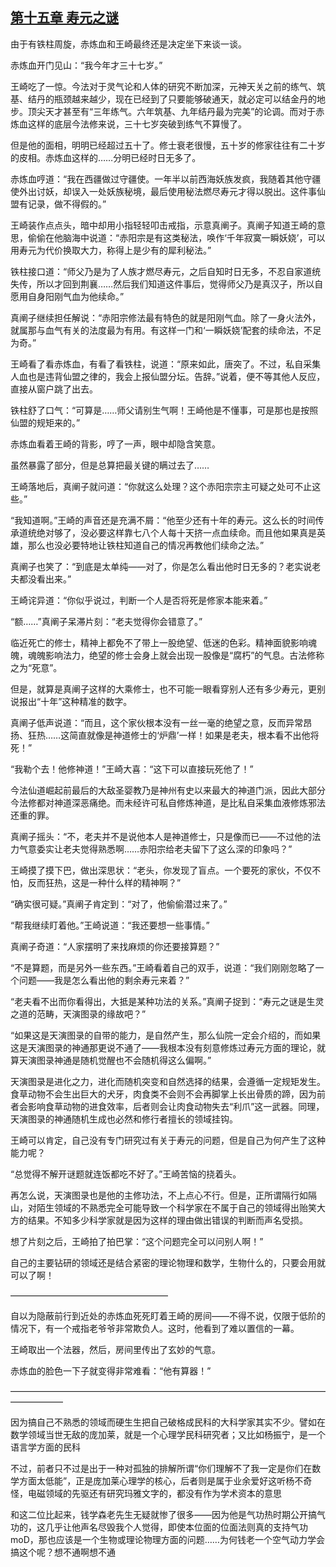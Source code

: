 ## [第十五章 寿元之谜](https://www.xxbiquge.com/11_11207/8811661.html)


  由于有铁柱周旋，赤炼血和王崎最终还是决定坐下来谈一谈。

  赤炼血开门见山：“我今年才三十七岁。”

  王崎吃了一惊。今法对于灵气论和人体的研究不断加深，元神天关之前的练气、筑基、结丹的瓶颈越来越少，现在已经到了只要能够破通天，就必定可以结金丹的地步。顶尖天才甚至有“三年练气。六年筑基、九年结丹最为完美”的论调。而对于赤炼血这样的底层今法修来说，三十七岁突破到练气不算慢了。

  但是他的面相，明明已经超过五十了。修士衰老很慢，五十岁的修家往往有二十岁的皮相。赤炼血这样的……分明已经时日无多了。

  赤炼血哼道：“我在西疆做过守疆使。一年半以前西海妖族发疯，我随着其他守疆使外出讨妖，却误入一处妖族秘境，最后使用秘法燃尽寿元才得以脱出。这件事仙盟有记录，做不得假的。”

  王崎装作点点头，暗中却用小指轻轻叩击戒指，示意真阐子。真阐子知道王崎的意思，偷偷在他脑海中说道：“赤阳宗是有这类秘法，唤作‘千年寂寞一瞬妖娆’，可以用寿元为代价换取大力，称得上是少有的犀利秘法。”

  铁柱接口道：“师父乃是为了人族才燃尽寿元，之后自知时日无多，不忍自家道统失传，所以才回到荆襄……然后我们知道这件事后，觉得师父乃是真汉子，所以自愿用自身阳刚气血为他续命。”

  真阐子继续担任解说：“赤阳宗修法最有特色的就是阳刚气血。除了一身火法外，就属那与血气有关的法度最为有用。有这样一门和‘一瞬妖娆’配套的续命法，不足为奇。”

  王崎看了看赤炼血，有看了看铁柱，说道：“原来如此，唐突了。不过，私自采集人血也是违背仙盟之律的，我会上报仙盟分坛。告辞。”说着，便不等其他人反应，直接从窗户跳了出去。

  铁柱舒了口气：“可算是……师父请别生气啊！王崎他是不懂事，可是那也是按照仙盟的规矩来的。”

  赤炼血看着王崎的背影，哼了一声，眼中却隐含笑意。

  虽然暴露了部分，但是总算把最关键的瞒过去了……

  王崎落地后，真阐子就问道：“你就这么处理？这个赤阳宗宗主可疑之处可不止这些。”

  “我知道啊。”王崎的声音还是充满不屑：“他至少还有十年的寿元。这么长的时间传承道统绝对够了，没必要这样靠七八个人每十天挤一点血续命。而且他如果真是英雄，那么也没必要特地让铁柱知道自己的情况再教他们续命之法。”

  真阐子也笑了：“到底是太单纯——对了，你是怎么看出他时日无多的？老实说老夫都没看出来。”

  王崎诧异道：“你似乎说过，判断一个人是否将死是修家本能来着。”

  “额……”真阐子呆滞片刻：“老夫觉得你会错意了。”

  临近死亡的修士，精神上都免不了带上一股绝望、低迷的色彩。精神面貌影响魂魄，魂魄影响法力，绝望的修士会身上就会出现一股像是“腐朽”的气息。古法修称之为“死意”。

  但是，就算是真阐子这样的大乘修士，也不可能一眼看穿别人还有多少寿元，更别说报出“十年”这种精准的数字。

  真阐子低声说道：“而且，这个家伙根本没有一丝一毫的绝望之意，反而异常昂扬、狂热……这简直就像是神道修士的‘炉鼎’一样！如果是老夫，根本看不出他将死！”

  “我勒个去！他修神道！”王崎大喜：“这下可以直接玩死他了！”

  今法仙道崛起前最后的大敌圣婴教乃是神州有史以来最大的神道门派，因此大部分今法修都对神道深恶痛绝。而未经许可私自修炼神道，是比私自采集血液修炼邪法还重的罪。

  真阐子摇头：“不，老夫并不是说他本人是神道修士，只是像而已——不过他的法力气意委实让老夫觉得熟悉啊……赤阳宗给老夫留下了这么深的印象吗？”

  王崎摸了摸下巴，做出深思状：“老头，你发现了盲点。一个要死的家伙，不仅不怕，反而狂热，这是一种什么样的精神啊？”

  “确实很可疑。”真阐子肯定到：“对了，他偷偷潜过来了。”

  “帮我继续盯着他。”王崎说道：“我还要想一些事情。”

  真阐子奇道：“人家摆明了来找麻烦的你还要接算题？”

  “不是算题，而是另外一些东西。”王崎看着自己的双手，说道：“我们刚刚忽略了一个问题——我是怎么看出他的剩余寿元来着？”

  “老夫看不出而你看得出，大抵是某种功法的关系。”真阐子捉到：“寿元之谜是生灵之道的范畴，天演图录的缘故吧？”

  “如果这是天演图录的自带的能力，是自然产生，那么仙院一定会介绍的，而如果这是天演图录的神通那更说不通了——我根本没有刻意修炼过寿元方面的理论，就算天演图录神通是随机觉醒也不会随机得这么偏啊。”

  天演图录是进化之力，进化而随机突变和自然选择的结果，会遵循一定规矩发生。食草动物不会生出巨大的犬牙，肉食类不会则不会再脚掌上长出骨质的蹄，因为前者会影响食草动物的进食效率，后者则会让肉食动物失去“利爪”这一武器。同理，天演图录的神通随机生成也必然和修行者擅长的领域挂钩。

  王崎可以肯定，自己没有专门研究过有关于寿元的问题，但是自己为何产生了这种能力呢？

  “总觉得不解开谜题就连饭都吃不好了。”王崎苦恼的挠着头。

  再怎么说，天演图录也是他的主修功法，不上点心不行。但是，正所谓隔行如隔山，对陌生领域的不熟悉完全可能导致一个科学家在不属于自己的领域得出贻笑大方的结果。不知多少科学家就是因为这样的理由做出错误的判断而声名受损。

  想了片刻之后，王崎拍了拍巴掌：“这个问题完全可以问别人啊！”

  自己的主要钻研的领域还是结合紧密的理论物理和数学，生物什么的，只要会用就可以了啊！

  ——————————————————

  自以为隐蔽前行到近处的赤炼血死死盯着王崎的房间——不得不说，仅限于低阶的情况下，有一个戒指老爷爷非常欺负人。这时，他看到了难以置信的一幕。

  王崎取出一个法器，然后，房间里传出了玄妙的气意。

  赤炼血的脸色一下子就变得非常难看：“他有算器！”

  ——————————————————————————————————————————

  因为搞自己不熟悉的领域而硬生生把自己破格成民科的大科学家其实不少。譬如在数学领域当世无敌的庞加莱，就是一个心理学民科研究者；又比如杨振宁，是一个语言学方面的民科

  不过，前者只不过是出于一种对孤独的排解所谓“你们理解不了我一定是你们在数学方面太低能”，正是庞加莱心理学的核心，后者则是属于业余爱好这听杨不奇怪，电磁领域的先驱还有研究玛雅文字的，都没有作为学术资本的意思

  和这二位比起来，钱学森老先生无疑就惨了很多——因为他是气功热时期公开搞气功的，这几乎让他声名尽毁我个人觉得，即使本位面的位面法则真的支持气功moD，那也应该是一个生物或理论物理方面的问题……为何钱老一个空气动力学会搞这个呢？想不通啊想不通

